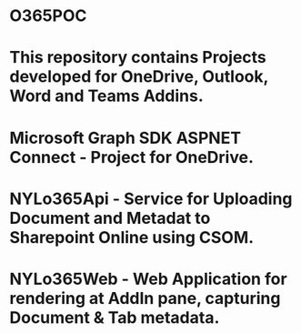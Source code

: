 # O365POC

# This repository contains Projects developed for OneDrive, Outlook, Word and Teams Addins.

# Microsoft Graph SDK ASPNET Connect - Project for OneDrive.
# NYLo365Api - Service for Uploading Document and Metadat to Sharepoint Online using CSOM.
# NYLo365Web - Web Application for rendering at AddIn pane, capturing Document & Tab metadata.
